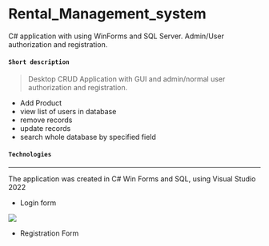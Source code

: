 # Rental_Management_system

C# application with using WinForms and SQL Server. Admin/User authorization and registration.

#### `Short description`
> Desktop CRUD Application with GUI and admin/normal user authorization and registration.
- Add Product
- view list of users in database
- remove records
- update records
- search whole database by specified field

#### `Technologies` 
---
The application was created in C# Win Forms and SQL, using Visual Studio 2022

- Login form

![](https://imgurl.pl/img2/login_662e62399e31d.png)


- Registration Form
